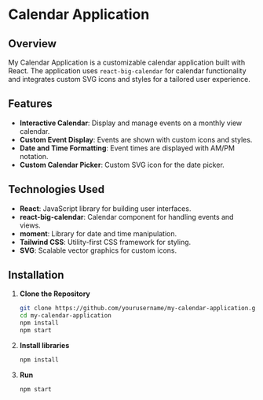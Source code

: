 # Calendar Application

## Overview

My Calendar Application is a customizable calendar application built with React.  The application uses `react-big-calendar` for calendar functionality and integrates custom SVG icons and styles for a tailored user experience.

## Features

- **Interactive Calendar**: Display and manage events on a monthly view calendar.
- **Custom Event Display**: Events are shown with custom icons and styles.
- **Date and Time Formatting**: Event times are displayed with AM/PM notation.
- **Custom Calendar Picker**: Custom SVG icon for the date picker.

## Technologies Used

- **React**: JavaScript library for building user interfaces.
- **react-big-calendar**: Calendar component for handling events and views.
- **moment**: Library for date and time manipulation.
- **Tailwind CSS**: Utility-first CSS framework for styling.
- **SVG**: Scalable vector graphics for custom icons.

## Installation
1. **Clone the Repository**

   ```bash
   git clone https://github.com/yourusername/my-calendar-application.git
   cd my-calendar-application
   npm install
   npm start

2. **Install libraries**

   ```bash
   npm install
   
3. **Run**

   ```bash
   npm start 

